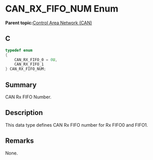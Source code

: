 # CAN\_RX\_FIFO\_NUM Enum

**Parent topic:**[Control Area Network \(CAN\)](GUID-B5AC476B-B06A-4C89-AB15-1BB515862877.md)

## C

```c
typedef enum
{
    CAN_RX_FIFO_0 = 0U,
    CAN_RX_FIFO_1
} CAN_RX_FIFO_NUM;

```

## Summary

CAN Rx FIFO Number.

## Description

This data type defines CAN Rx FIFO number for Rx FIFO0 and FIFO1.

## Remarks

None.

